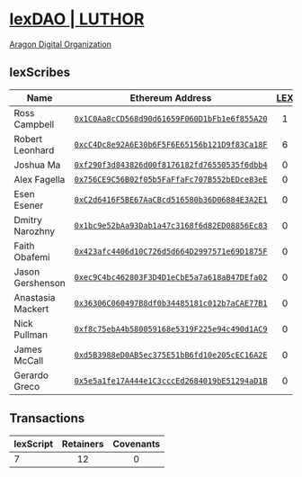 # [lexDAO | LUTHOR](https://mainnet.aragon.org/#/lexdao/0x97103fda00a2b47eac669568063c00e65866a633/)

[Aragon Digital Organization](https://mainnet.aragon.org/#/lexdao/0xc191dc522672e10441bb9ee7c58946e9a8ebe4c0/)

## lexScribes
| Name | Ethereum Address | [LEX](https://etherscan.io/token/0x8CEDe32BbbCe5854992e151Fe215f2887E522553) | 
|----------|:-------------:|:-------------:| 
| Ross Campbell | [`0x1C0Aa8cCD568d90d61659F060D1bFb1e6f855A20`](https://etherscan.io/address/0x1c0aa8ccd568d90d61659f060d1bfb1e6f855a20) | 1 | 
| Robert Leonhard | [`0xcC4Dc8e92A6E30b6F5F6E65156b121D9f83Ca18F`](https://etherscan.io/address/0xcc4dc8e92a6e30b6f5f6e65156b121d9f83ca18f) | 6 | 
| Joshua Ma | [`0xf290f3d843826d00f8176182fd76550535f6dbb4`](https://etherscan.io/address/0xf290f3d843826d00f8176182fd76550535f6dbb4) | 0 | 
| Alex Fagella | [`0x756CE9C56B02f05b5FaFfaFc707B552bEDce83eE`](https://etherscan.io/address/0x756ce9c56b02f05b5faffafc707b552bedce83ee) | 0 | 
| Esen Esener | [`0xC2d6416F5BE67AaCBcd516580b36D06884E3A2E1`](https://etherscan.io/address/0xC2d6416F5BE67AaCBcd516580b36D06884E3A2E1) | 0 | 
| Dmitry Narozhny | [`0x1bc9e52bAa93Dab1a47c3168f6d82ED08856Ec83`](https://etherscan.io/address/0x1bc9e52bAa93Dab1a47c3168f6d82ED08856Ec83) | 0 |
| Faith Obafemi | [`0x423afc4406d10C726d5d664D2997571e69D1875F`](https://etherscan.io/address/0x423afc4406d10C726d5d664D2997571e69D1875F) | 0 |
| Jason Gershenson | [`0xec9C4bc462803F3D4D1eCbE5a7a618aB47DEfa02`](https://etherscan.io/address/0xec9C4bc462803F3D4D1eCbE5a7a618aB47DEfa02) | 0 |
| Anastasia Mackert | [`0x36306C060497B8df0b34485181c012b7aCAE77B1`](https://etherscan.io/address/0x36306C060497B8df0b34485181c012b7aCAE77B1) | 0 |
| Nick Pullman | [`0xf8c75ebA4b580059168e5319F225e94c490d1AC9`](https://etherscan.io/address/0xf8c75ebA4b580059168e5319F225e94c490d1AC9) | 0 |
| James McCall | [`0xd5B3988eD0AB5ec375E51bB6fd10e205cEC16A2E`](https://etherscan.io/address/0xd5B3988eD0AB5ec375E51bB6fd10e205cEC16A2E) | 0 |
| Gerardo Greco | [`0x5e5a1fe17A444e1C3cccEd2684019bE51294aD1B`](https://etherscan.io/address/0x5e5a1fe17A444e1C3cccEd2684019bE51294aD1B) | 0 |



## Transactions

| lexScript | Retainers | Covenants | 
|----------|:-------------:|:-------------:| 
| 7 | 12 | 0 |
